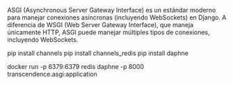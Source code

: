 ASGI (Asynchronous Server Gateway Interface) es un estándar moderno para manejar conexiones asíncronas (incluyendo WebSockets) en Django. A diferencia de WSGI (Web Server Gateway Interface), que maneja únicamente HTTP, ASGI puede manejar múltiples tipos de conexiones, incluyendo WebSockets.
  

  pip install channels
  pip install channels_redis
  pip install daphne

  docker run -p 6379:6379 redis
  daphne -p 8000 transcendence.asgi:application